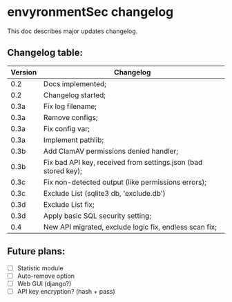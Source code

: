 # envyronmentSec changelog

This doc describes major updates changelog.

## Changelog table:

Version | Changelog
------- | ---------
0.2 | Docs implemented;
0.2 | Changelog started;
0.3a | Fix log filename;
0.3a | Remove configs;
0.3a | Fix config var;
0.3a | Implement pathlib;
0.3b | Add ClamAV permissions denied handler;
0.3b | Fix bad API key, received from settings.json (bad stored key);
0.3c | Fix non-detected output (like permissions errors);
0.3c | Exclude List (sqlite3 db, 'exclude.db')
0.3d | Exclude List fix;
0.3d | Apply basic SQL security setting;
0.4 | New API migrated, exclude logic fix, endless scan fix;

## Future plans:
- [ ] Statistic module
- [ ] Auto-remove option
- [ ] Web GUI (django?)
- [ ] API key encryption? (hash + pass)

